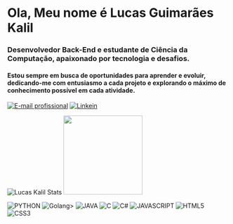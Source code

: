# Ola, Meu nome é Lucas Guimarães Kalil

### Desenvolvedor Back-End e estudante de Ciência da Computação, apaixonado por tecnologia e desafios.

#### Estou sempre em busca de oportunidades para aprender e evoluir, dedicando-me com entusiasmo a cada projeto e explorando o máximo de conhecimento possível em cada atividade.

[![E-mail profissional](https://img.shields.io/badge/Microsoft_Outlook-0078D4?style=for-the-badge&logo=microsoft-outlook&logoColor=white)](lucas.prokalil2020@outlook.com)
[![Linkein](https://img.shields.io/badge/LinkedIn-0077B5?style=for-the-badge&logo=linkedin&logoColor=white)](https://www.linkedin.com/in/lucas-kalil-436a6220a/)

![Lucas Kalil Stats](https://github-readme-stats.vercel.app/api?username=LucasKalil-Programador&show_icons=true&theme=tokyonight)
<img height="180em" src="https://github-readme-stats.vercel.app/api/top-langs/?username=LucasKalil-Programador&layout=compact&langs_count=10&theme=tokyonight"/>


![PYTHON](https://img.shields.io/badge/Python-14354C?style=for-the-badge&logo=python&logoColor=white) 
![Golang](https://img.shields.io/badge/Go-00ADD8?style=for-the-badge&logo=go&logoColor=white)>
![JAVA](https://img.shields.io/badge/Java-ED8B00?style=for-the-badge&logo=openjdk&logoColor=white) 
![C](https://img.shields.io/badge/C-00599C?style=for-the-badge&logo=c&logoColor=white)
![C#](https://img.shields.io/badge/.NET-5C2D91?style=for-the-badge&logo=.net&logoColor=white) 
![JAVASCRIPT](https://img.shields.io/badge/JavaScript-F7DF1E?style=for-the-badge&logo=javascript&logoColor=black) 
![HTML5](https://img.shields.io/badge/HTML5-E34F26?style=for-the-badge&logo=html5&logoColor=white) 
![CSS3](https://img.shields.io/badge/CSS3-1572B6?style=for-the-badge&logo=css3&logoColor=white) 
